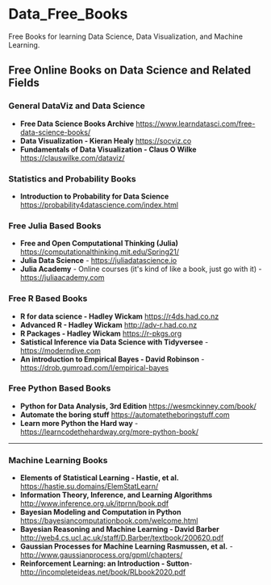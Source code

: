 # Data_Free_Books
Free Books for learning Data Science, Data Visualization, and Machine Learning.

## Free Online Books on Data Science and Related Fields

### General DataViz and Data Science
* **Free Data Science Books Archive** https://www.learndatasci.com/free-data-science-books/
* **Data Visualization - Kieran Healy** https://socviz.co
* **Fundamentals of Data Visualization - Claus O Wilke** https://clauswilke.com/dataviz/

### Statistics and Probability Books
* **Introduction to Probability for Data Science** https://probability4datascience.com/index.html

### Free Julia Based Books
* **Free and Open Computational Thinking (Julia)** https://computationalthinking.mit.edu/Spring21/
* **Julia Data Science** - https://juliadatascience.io
* **Julia Academy** - Online courses (it's kind of like a book, just go with it) - https://juliaacademy.com

### Free R Based Books
* **R for data science - Hadley Wickam** https://r4ds.had.co.nz
* **Advanced R - Hadley Wickam** http://adv-r.had.co.nz
* **R Packages - Hadley Wickam** https://r-pkgs.org
* **Satistical Inference via Data Science with Tidyversee** - https://moderndive.com
* **An introduction to Empirical Bayes - David Robinson** - https://drob.gumroad.com/l/empirical-bayes

### Free Python Based Books
* **Python for Data Analysis, 3rd Edition** https://wesmckinney.com/book/
* **Automate the boring stuff** https://automatetheboringstuff.com
* **Learn more Python the Hard way** - https://learncodethehardway.org/more-python-book/
* ****

### Machine Learning Books
* **Elements of Statistical Learning - Hastie, et al.** https://hastie.su.domains/ElemStatLearn/
* **Information Theory, Inference, and Learning Algorithms** http://www.inference.org.uk/itprnn/book.pdf
* **Bayesian Modeling and Computation in Python** https://bayesiancomputationbook.com/welcome.html
* **Bayesian Reasoning and Machine Learning - David Barber** http://web4.cs.ucl.ac.uk/staff/D.Barber/textbook/200620.pdf
* **Gaussian Processes for Machine Learning Rasmussen, et al.** - http://www.gaussianprocess.org/gpml/chapters/
* **Reinforcement Learning: an Introduction - Sutton**- http://incompleteideas.net/book/RLbook2020.pdf
